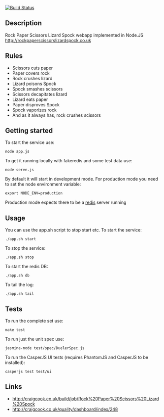 [![Build Status](http://craigcook.co.uk/build/job/Rock%20Paper%20Scissors%20Lizard%20Spock/badge/icon)](http://craigcook.co.uk/build/job/Rock%20Paper%20Scissors%20Lizard%20Spock/)

## Description
Rock Paper Scissors Lizard Spock webapp implemented in Node.JS http://rockpaperscissorslizardspock.co.uk

## Rules
* Scissors cuts paper
* Paper covers rock
* Rock crushes lizard
* Lizard poisons Spock
* Spock smashes scissors
* Scissors decapitates lizard
* Lizard eats paper
* Paper disproves Spock
* Spock vaporizes rock
* And as it always has, rock crushes scissors

## Getting started
To start the service use:

    node app.js

To get it running locally with fakeredis and some test data use:

    node serve.js

By default it will start in development mode. For production mode you need to set the node environment variable:

    export NODE_ENV=production

Production mode expects there to be a [redis](http://redis.io) server running

## Usage
You can use the app.sh script to stop start etc.
To start the service:

    ./app.sh start

To stop the service:

    ./app.sh stop

To start the redis DB:

    ./app.sh db

To tail the log:

    ./app.sh tail

## Tests

To run the complete set use:

    make test

To run just the unit spec use:

    jasmine-node test/spec/DuelerSpec.js

To run the CasperJS UI tests (requires PhantomJS and CasperJS to be installed):

    casperjs test test/ui

## Links

* http://craigcook.co.uk/build/job/Rock%20Paper%20Scissors%20Lizard%20Spock
* http://craigcook.co.uk/quality/dashboard/index/248
